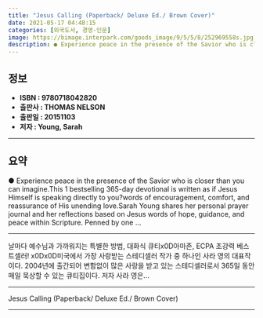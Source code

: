 ```yaml
---
title: "Jesus Calling (Paperback/ Deluxe Ed./ Brown Cover)"
date: 2021-05-17 04:48:15
categories: [외국도서, 경영-인문]
image: https://bimage.interpark.com/goods_image/9/5/5/8/252969558s.jpg
description: ● Experience peace in the presence of the Savior who is closer than you can imagine.This 1 bestselling 365-day devotional is written as if Jesus Himself is spe
---
```


## **정보**

- **ISBN : 9780718042820**
- **출판사 : THOMAS NELSON**
- **출판일 : 20151103**
- **저자 : Young, Sarah**

------



## **요약**

●  Experience peace in the presence of the Savior who is closer than you can imagine.This 1 bestselling 365-day devotional is written as if Jesus Himself is speaking directly to you?words of encouragement, comfort, and reassurance of His unending love.Sarah Young shares her personal prayer journal and her reflections based on Jesus words of hope, guidance, and peace within Scripture. Penned by one ...

------

날마다 예수님과 가까워지는 특별한 방법, 대화식 큐티x0D아마존, ECPA 초강력 베스트셀러! x0Dx0D미국에서 가장 사랑받는 스테디셀러 작가 중 하나인 사라 영의 대표작이다. 2004년에 출간되어 변함없이 많은 사랑을 받고 있는 스테디셀러로서 365일 동안 매일 묵상할 수 있는 큐티집이다. 저자 사라 영은... 

------


Jesus Calling (Paperback/ Deluxe Ed./ Brown Cover) 

------



